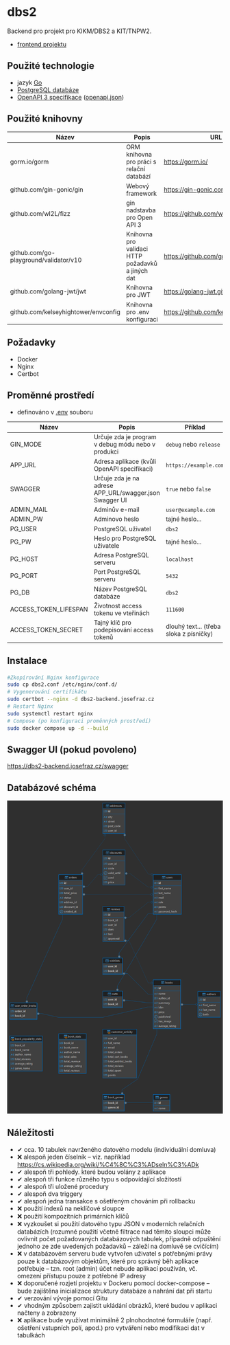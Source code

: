 # dbs2

Backend pro projekt pro KIKM/DBS2 a KIT/TNPW2.

- [frontend projektu]([https://github.com/DomDomiX/DBS2_Frontend](https://github.com/jsfraz/tnpw2))

## Použité technologie

- jazyk [Go](https://go.dev/)
- [PostgreSQL databáze](https://www.postgresql.org/)
- [OpenAPI 3 specifikace](https://swagger.io/specification/) ([openapi.json](openapi.json))

## Použité knihovny

| Název                                  | Popis                                             | URL projektu                                   |
|----------------------------------------|---------------------------------------------------|------------------------------------------------|
| gorm.io/gorm                           | ORM knihovna pro práci s relační databází         | <https://gorm.io/>                             |
| github.com/gin-gonic/gin               | Webový framework                                  | <https://gin-gonic.com/>                       |
| github.com/wI2L/fizz                   | gin nadstavba pro Open API 3                      | <https://github.com/wI2L/fizz>                 |
| github.com/go-playground/validator/v10 | Knihovna pro validaci HTTP požadavků a jiných dat | <https://github.com/go-playground/validator>   |
| github.com/golang-jwt/jwt              | Knihovna pro JWT                                  | <https://golang-jwt.github.io/jwt/>            |
| github.com/kelseyhightower/envconfig   | Knihovna pro .env konfiguraci                     | <https://github.com/kelseyhightower/envconfig> |

## Požadavky

- Docker
- Nginx
- Certbot

## Proměnné prostředí

- definováno v [.env](.env) souboru

| Název                 | Popis                                                   | Příklad                                 | Povinné |
|-----------------------|---------------------------------------------------------|-----------------------------------------|---------|
| GIN_MODE              | Určuje zda je program v debug módu nebo v produkci      | `debug` nebo `release`                  | Ano     |
| APP_URL               | Adresa aplikace (kvůli OpenAPI specifikaci)             | `https://example.com`                   | Ano     |
| SWAGGER               | Určuje zda je na adrese APP_URL/swagger.json Swagger UI | `true` nebo `false`                     | Ano     |
| ADMIN_MAIL            | Adminův e-mail                                          | `user@example.com`                      | Ano     |
| ADMIN_PW              | Adminovo heslo                                          | tajné heslo...                          | Ano     |
| PG_USER               | PostgreSQL uživatel                                     | `dbs2`                                  | Ano     |
| PG_PW                 | Heslo pro PostgreSQL uživatele                          | tajné heslo...                          | Ano     |
| PG_HOST               | Adresa PostgreSQL serveru                               | `localhost`                             | Ano     |
| PG_PORT               | Port PostgreSQL serveru                                 | `5432`                                  | Ano     |
| PG_DB                 | Název PostgreSQL databáze                               | `dbs2`                                  | Ano     |
| ACCESS_TOKEN_LIFESPAN | Životnost access tokenu ve vteřinách                    | `111600`                                | Ano     |
| ACCESS_TOKEN_SECRET   | Tajný klíč pro podepisování access tokenů               | dlouhý text... (třeba sloka z písničky) | Ano     |

## Instalace

```bash
#Zkopírování Nginx konfigurace
sudo cp dbs2.conf /etc/nginx/conf.d/
# Vygenerování certifikátu
sudo certbot --nginx -d dbs2-backend.josefraz.cz
# Restart Nginx
sudo systemctl restart nginx
# Compose (po konfiguraci proměnných prostředí)
sudo docker compose up -d --build
```

## Swagger UI (pokud povoleno)

<https://dbs2-backend.josefraz.cz/swagger>

## Databázové schéma

![Databázové schéma](dbs2%20-%20public.png)

## Náležitosti

- ✔ cca. 10 tabulek navrženého datového modelu (individuální domluva)
- ❌ alespoň jeden číselník – viz. například <https://cs.wikipedia.org/wiki/%C4%8C%C3%ADseln%C3%ADk>
- ✔ alespoň tři pohledy. které budou volány z aplikace
- ✔ alespoň tři funkce různého typu s odpovídající složitostí
- ✔ alespoň tři uložené procedury
- ✔ alespoň dva triggery
- ✔ alespoň jedna transakce s ošetřeným chováním při rollbacku
- ❌ použití indexů na neklíčové sloupce
- ❌ použití kompozitních primárních klíčů
- ❌ vyzkoušet si použití datového typu JSON v moderních relačních databázích (rozumné použití včetně filtrace nad těmito sloupci může ovlivnit počet požadovaných databázových tabulek, případně odpuštění jednoho ze zde uvedených požadavků – záleží na domluvě se cvičícím)
- ❌ v databázovém serveru bude vytvořen uživatel s potřebnými právy pouze k databázovým objektům, které pro správný běh aplikace potřebuje – tzn. root (admin) účet nebude aplikací používán, vč. omezení přístupu pouze z potřebné IP adresy
- ❌ doporučené rozjetí projektu v Dockeru pomocí docker-compose – bude zajištěna inicializace struktury databáze a nahrání dat při startu
- ✔ verzování vývoje pomocí Gitu
- ✔ vhodným způsobem zajistit ukládání obrázků, které budou v aplikaci načteny a zobrazeny
- ❌ aplikace bude využívat minimálně 2 plnohodnotné formuláře (např. ošetření vstupních polí, apod.) pro vytváření nebo modifikaci dat v tabulkách
